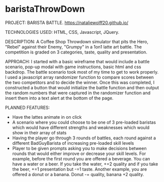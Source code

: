 # baristaThrowDown


PROJECT: BARISTA BATTLE. https://nataliewolff20.github.io/

TECHNOLOGIES USED: HTML, CSS, Javascript, JQuery.

DESCRIPTION: A Coffee Shop Throwdown simulator that pits the Hero, "Rebel" against their Enemy, "Grumpy" in a 1on1 latte art battle. The competition is graded on 3 categories, taste, quality and presentation.

APPROACH: I started with a basic wireframe that would include a battle scenario, pop-up modal with game instructions, basic html and css backdrop. The battle scenario took most of my time to get to work properly. I used a javascript array randomizer function to compare scores between the two competitors and to decide the winner. Once this was completed, I constructed a button that would initialize the battle function and then output the random numbers that were captured in the randomizer function and insert them into a text alert at the bottom of the page.



PLANNED FEATURES:
- Have the lattes animate in on click
- A scenario where you could choose to be one of 3 pre-loaded baristas which would have different strengths and weaknesses which would show in their array of stats
- Having the player go through 3 rounds of battles, each round against a different BadGuyBarista of increasing pre-loaded skill levels
- Player to be given prompts asking you to make decisions between rounds that would either improve or decrease your skill levels. For example, before the first round you are offered a beverage. You can have a water or a beer. If you take the water, +=2 quality and if you take the beer, +=1 presentation but -=1 taste. Another example, you are offered a donut or a banana. Donut -= quality, banana +2 quality.

